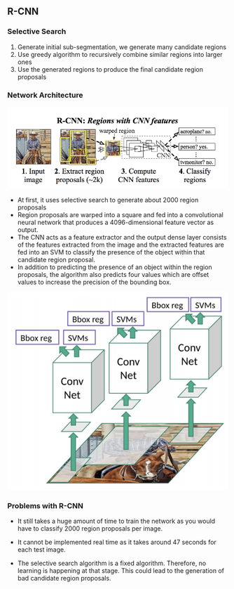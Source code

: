 ## R-CNN

### Selective Search

1. Generate initial sub-segmentation, we generate many candidate regions
2. Use greedy algorithm to recursively combine similar regions into larger ones
3. Use the generated regions to produce the final candidate region proposals

### Network Architecture

![img](../../../assets/rcnn.png)

- At first, it uses selective search to generate about 2000 region proposals
- Region proposals are warped into a square and fed into a convolutional neural network that produces a 4096-dimensional feature vector as output.
- The CNN acts as a feature extractor and the output dense layer consists of the features extracted from the image and the extracted features are fed into an SVM to classify the presence of the object within that candidate region proposal.
- In addition to predicting the presence of an object within the region proposals, the algorithm also predicts four values which are offset values to increase the precision of the bounding box.

![rcnn2](../../../assets/rcnn2.png)

### Problems with R-CNN

- It still takes a huge amount of time to train the network as you would have to classify 2000 region proposals per image.

- It cannot be implemented real time as it takes around 47 seconds for each test image.

- The selective search algorithm is a fixed algorithm. Therefore, no learning is happening at that stage. This could lead to the generation of bad candidate region proposals.
